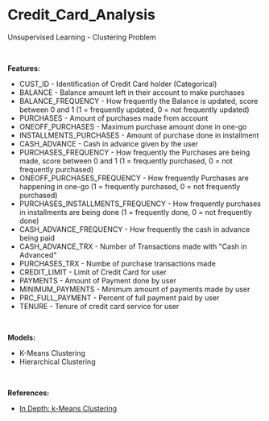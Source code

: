 # Credit_Card_Analysis
Unsupervised Learning - Clustering Problem

<br/>

<b>Features:</b>
+ CUST_ID - Identification of Credit Card holder (Categorical)
+ BALANCE - Balance amount left in their account to make purchases
+ BALANCE_FREQUENCY - How frequently the Balance is updated, score between 0 and 1 (1 = frequently updated, 0 = not frequently updated)
+ PURCHASES - Amount of purchases made from account
+ ONEOFF_PURCHASES - Maximum purchase amount done in one-go
+ INSTALLMENTS_PURCHASES - Amount of purchase done in installment
+ CASH_ADVANCE - Cash in advance given by the user
+ PURCHASES_FREQUENCY - How frequently the Purchases are being made, score between 0 and 1 (1 = frequently purchased, 0 = not frequently purchased)
+ ONEOFF_PURCHASES_FREQUENCY - How frequently Purchases are happening in one-go (1 = frequently purchased, 0 = not frequently purchased)
+ PURCHASES_INSTALLMENTS_FREQUENCY - How frequently purchases in installments are being done (1 = frequently done, 0 = not frequently done)
+ CASH_ADVANCE_FREQUENCY - How frequently the cash in advance being paid
+ CASH_ADVANCE_TRX - Number of Transactions made with "Cash in Advanced"
+ PURCHASES_TRX - Numbe of purchase transactions made
+ CREDIT_LIMIT - Limit of Credit Card for user
+ PAYMENTS - Amount of Payment done by user
+ MINIMUM_PAYMENTS - Minimum amount of payments made by user
+ PRC_FULL_PAYMENT - Percent of full payment paid by user
+ TENURE - Tenure of credit card service for user
    
<br/>

<b>Models:</b>
+ K-Means Clustering
+ Hierarchical Clustering

<br/>

<b>References:</b>
* [In Depth: k-Means Clustering](https://jakevdp.github.io/PythonDataScienceHandbook/05.11-k-means.html)
